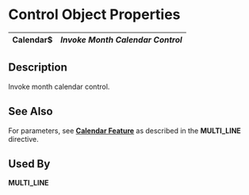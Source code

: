 # Control Object Properties

**Calendar$** |  **_Invoke Month Calendar Control_**  
---|---  
  
## Description

Invoke month calendar control.

## See Also

For parameters, see **[Calendar Feature](../directives/multi_line.htm#calendar)** as described in the **MULTI_LINE** directive.

## Used By

**MULTI_LINE**
